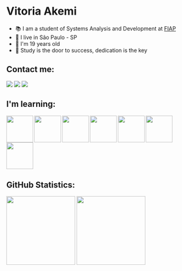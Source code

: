 # Vitoria Akemi 


- :books: I am a student of Systems Analysis and Development at [FIAP](https://www.fiap.com.br/) </li>
- :house_with_garden: I live in São Paulo - SP </li>
- :tada: I'm 19 years old </li>
- :love_letter: Study is the door to success, dedication is the key


## Contact me:
<div>
<a href="https://www.linkedin.com/in/vitoria-akemi-tanimura/" target="_blank"><img src="https://img.shields.io/badge/-LinkedIn-%230077B5?style=for-the-badge&logo=linkedin&logoColor=white" target="_blank"></a>   
<a href = "mailto:vitoriaakemitanimura@gmail.com"><img src="https://img.shields.io/badge/Gmail-D14836?style=for-the-badge&logo=gmail&logoColor=white" target="_blank"></a>
<a href="https://www.instagram.com/vih_tanimura/" target="_blank"><img src="https://img.shields.io/badge/-Instagram-%23E4405F?style=for-the-badge&logo=instagram&logoColor=white" target="_blank"></a>
</div>

## I'm learning: </h2>

<img align="left" src="https://cdn.jsdelivr.net/gh/devicons/devicon/icons/python/python-original-wordmark.svg" width= 70px /> 
<img align="left" src="https://cdn.jsdelivr.net/gh/devicons/devicon/icons/jupyter/jupyter-original-wordmark.svg" width= 70px />
<img align="left" src="https://cdn.jsdelivr.net/gh/devicons/devicon/icons/html5/html5-original.svg" width= 70px />
<img align="left" src="https://cdn.jsdelivr.net/gh/devicons/devicon/icons/css3/css3-original.svg"  width= 70px />
<img align="left" src="https://cdn.jsdelivr.net/gh/devicons/devicon/icons/react/react-original-wordmark.svg" width= 70px />
<img align="left" src="https://cdn.jsdelivr.net/gh/devicons/devicon/icons/java/java-original-wordmark.svg" width= 70px />
<img src="https://cdn.jsdelivr.net/gh/devicons/devicon/icons/csharp/csharp-original.svg" width= 70px />

## GitHub Statistics:
<div>
<img height="180em" src="https://github-readme-stats.vercel.app/api?username=VitoriaAkemi&show_icons=true&theme=dracula&include_all_commits=true&count_private=true"/>
<img height="180em" src="https://github-readme-stats.vercel.app/api/top-langs/?username=VitoriaAkemi&layout=compact&langs_count=7&theme=dracula"/>
 </div>
 
